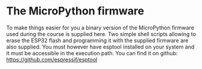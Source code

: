 # The MicroPython firmware
To make things easier for you a binary version of the MicroPython firmware
used during the course is supplied here. Two simple shell scripts allowing to
erase the ESP32 flash and programming it with the supplied firmware are
also supplied. You must however have esptool installed on your system and it must be accessible in the execution path. You can
find it on github: https://github.com/espressif/esptool


